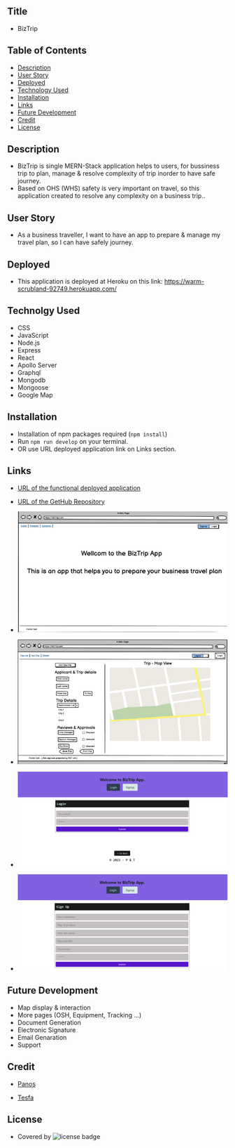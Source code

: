 ## Title

- BizTrip

## Table of Contents

- [Description](#description)
- [User Story](#user-story)
- [Deployed](#deployed)
- [Technology Used](#technolgy-used)
- [Installation](#installation)
- [Links](#links)
- [Future Development](#future-development)
- [Credit](#credit)
- [License](#license)

## Description

- BizTrip is single MERN-Stack application helps to users, for bussiness trip to plan, manage & resolve complexity of trip inorder to have safe journey.
- Based on OHS (WHS) safety is very important on travel, so this application created to resolve any complexity on a business trip..

## User Story

- As a business traveller, I want to have an app to prepare & manage my travel plan, so I can have safely journey.

## Deployed

- This application is deployed at Heroku on this link: https://warm-scrubland-92749.herokuapp.com/

## Technolgy Used

- CSS
- JavaScript
- Node.js
- Express
- React
- Apollo Server
- Graphql
- Mongodb
- Mongoose
- Google Map

## Installation

- Installation of npm packages required (`npm install`)
- Run `npm run develop` on your terminal.
- OR use URL deployed application link on Links section.

## Links

- [URL of the functional deployed application](https://warm-scrubland-92749.herokuapp.com/)
- [URL of the GetHub Repository](https://github.com/Tesfa8186/BizTrip)

- ![Project-3 Wire Frame](./assets/WireFrame-Page1.png)
- ![Wire Frame P2](./assets/Wire-Frame-Page2.png)
- ![Login Page](./assets/Login-Page.png)
- ![Sign Up Page](./assets/SignUp-Page.png)

## Future Development

- Map display & interaction
- More pages (OSH, Equipment, Tracking ...)
- Document Generation
- Electronic Signature
- Email Genaration
- Support

## Credit

- [Panos](https://github.com/PanosGian)

- [Tesfa](https://github.com/Tesfa8186)

## License

- Covered by ![license badge](https://img.shields.io/badge/license-MIT-brightgreen)
